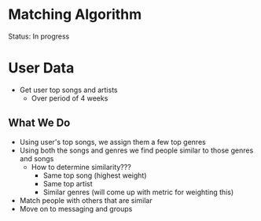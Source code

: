 # Matching Algorithm

Status: In progress

# User Data

- Get user top songs and artists
    - Over period of 4 weeks

## What We Do

- Using user's top songs, we assign them a few top genres
- Using both the songs and genres we find people similar to those genres and songs
    - How to determine similarity???
        - Same top song (highest weight)
        - Same top artist
        - Similar genres (will come up with metric for weighting this)
- Match people with others that are similar
- Move on to messaging and groups